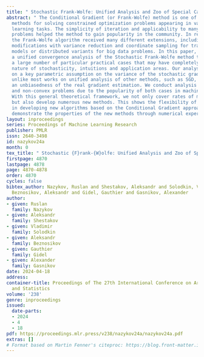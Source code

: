 ```yaml
---
title: " Stochastic Frank-Wolfe: Unified Analysis and Zoo of Special Cases "
abstract: " The Conditional Gradient (or Frank-Wolfe) method is one of the most well-known
  methods for solving constrained optimization problems appearing in various machine
  learning tasks. The simplicity of iteration and applicability to many practical
  problems helped the method to gain popularity in the community. In recent years,
  the Frank-Wolfe algorithm received many different extensions, including stochastic
  modifications with variance reduction and coordinate sampling for training of huge
  models or distributed variants for big data problems. In this paper, we present
  a unified convergence analysis of the Stochastic Frank-Wolfe method that covers
  a large number of particular practical cases that may have completely different
  nature of stochasticity, intuitions and application areas. Our analysis is based
  on a key parametric assumption on the variance of the stochastic gradients. But
  unlike most works on unified analysis of other methods, such as SGD, we do not assume
  an unbiasedness of the real gradient estimation. We conduct analysis for convex
  and non-convex problems due to the popularity of both cases in machine learning.
  With this general theoretical framework, we not only cover rates of many known methods,
  but also develop numerous new methods. This shows the flexibility of our approach
  in developing new algorithms based on the Conditional Gradient approach. We also
  demonstrate the properties of the new methods through numerical experiments. "
layout: inproceedings
series: Proceedings of Machine Learning Research
publisher: PMLR
issn: 2640-3498
id: nazykov24a
month: 0
tex_title: " Stochastic {F}rank-{W}olfe: Unified Analysis and Zoo of Special Cases "
firstpage: 4870
lastpage: 4878
page: 4870-4878
order: 4870
cycles: false
bibtex_author: Nazykov, Ruslan and Shestakov, Aleksandr and Solodkin, Vladimir and
  Beznosikov, Aleksandr and Gidel, Gauthier and Gasnikov, Alexander
author:
- given: Ruslan
  family: Nazykov
- given: Aleksandr
  family: Shestakov
- given: Vladimir
  family: Solodkin
- given: Aleksandr
  family: Beznosikov
- given: Gauthier
  family: Gidel
- given: Alexander
  family: Gasnikov
date: 2024-04-18
address:
container-title: Proceedings of The 27th International Conference on Artificial Intelligence
  and Statistics
volume: '238'
genre: inproceedings
issued:
  date-parts:
  - 2024
  - 4
  - 18
pdf: https://proceedings.mlr.press/v238/nazykov24a/nazykov24a.pdf
extras: []
# Format based on Martin Fenner's citeproc: https://blog.front-matter.io/posts/citeproc-yaml-for-bibliographies/
---
```

